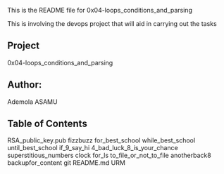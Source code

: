 
This is the README file for 0x04-loops_conditions_and_parsing

This is involving the devops project that will aid in carrying out the tasks 

## Project

0x04-loops_conditions_and_parsing

## Author: 
Ademola ASAMU

## Table of Contents


RSA_public_key.pub
fizzbuzz
for_best_school
while_best_school
until_best_school
if_9_say_hi
4_bad_luck_8_is_your_chance
superstitious_numbers
clock
for_ls
to_file_or_not_to_file
anotherback8
backupfor_content
git
README.md
URM
